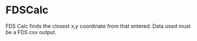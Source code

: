 # FDSCalc
FDS Calc finds the closest x,y coordinate from that entered. Data used must be a FDS csv output.
